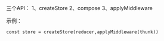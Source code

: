 三个API：
1、createStore
2、compose
3、applyMiddleware

示例：
```
const store = createStore(reducer,applyMiddleware(thunk))
```

